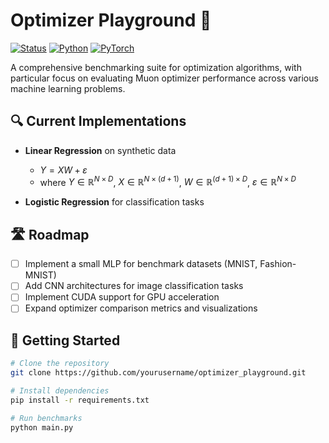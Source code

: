 # Optimizer Playground 🧪

[![Status](https://img.shields.io/badge/status-active-success.svg)]()
[![Python](https://img.shields.io/badge/python-3.8+-blue.svg)](https://www.python.org/)
[![PyTorch](https://img.shields.io/badge/PyTorch-%23EE4C2C.svg?style=flat&logo=PyTorch&logoColor=white)](https://pytorch.org/)

A comprehensive benchmarking suite for optimization algorithms, with particular focus on evaluating Muon optimizer performance across various machine learning problems.

## 🔍 Current Implementations

- **Linear Regression** on synthetic data
  - $Y = XW + \varepsilon$ 
  - where $Y \in \mathbb{R}^{N \times D}$, $X \in \mathbb{R}^{N \times (d+1)}$, $W \in \mathbb{R}^{(d+1) \times D}$, $\varepsilon \in \mathbb{R}^{N\times D}$

- **Logistic Regression** for classification tasks

## 🛣️ Roadmap

- [ ] Implement a small MLP for benchmark datasets (MNIST, Fashion-MNIST)
- [ ] Add CNN architectures for image classification tasks
- [ ] Implement CUDA support for GPU acceleration
- [ ] Expand optimizer comparison metrics and visualizations

## 🚀 Getting Started

```bash
# Clone the repository
git clone https://github.com/yourusername/optimizer_playground.git

# Install dependencies
pip install -r requirements.txt

# Run benchmarks
python main.py